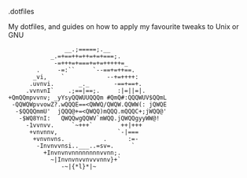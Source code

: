 .dotfiles

My dotfiles, and guides on how to apply my favourite tweaks to Unix or GNU

```[root@system]:(~) $ neofetch -L
                __.;=====;.__ 
            _.=+==++=++=+=+===;. 
             -=+++=+===+=+=+++++=_ 
        .     -=:``     `--==+=++==. 
       _vi,    `            --+=++++: 
      .uvnvi.       _._       -==+==+. 
     .vvnvnI`    .;==|==;.     :|=||=|. 
+QmQQmpvvnv; _yYsyQQWUUQQQm #QmQ#:QQQWUV$QQmL 
 -QQWQWpvvowZ?.wQQQE==<QWWQ/QWQW.QQWW(: jQWQE 
  -$QQQQmmU'  jQQQ@+=<QWQQ)mQQQ.mQQQC+;jWQQ@' 
   -$WQ8YnI:   QWQQwgQQWV`mWQQ.jQWQQgyyWW@! 
     -1vvnvv.     `~+++`        ++|+++ 
      +vnvnnv,                 `-|=== 
       +vnvnvns.           .      :=- 
        -Invnvvnsi..___..=sv=.     ` 
          +Invnvnvnnnnnnnnvvnn;. 
            ~|Invnvnvvnvvvnnv}+` 
               -~|{*l}*|~ 
```

